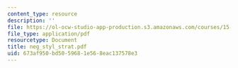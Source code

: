 ```yaml
---
content_type: resource
description: ''
file: https://ol-ocw-studio-app-production.s3.amazonaws.com/courses/15-667-negotiation-and-conflict-management-spring-2001/673af950bd5059681e568eac137578e3_neg_styl_strat.pdf
file_type: application/pdf
resourcetype: Document
title: neg_styl_strat.pdf
uid: 673af950-bd50-5968-1e56-8eac137578e3
---
```


